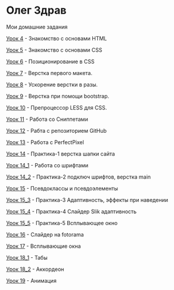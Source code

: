 # Олег Здрав
Мои домашние задания

[Урок 4](https://olegzdrav.github.io/lesson_4/ "моя домашка 4") - Знакомство с основами HTML

[Урок 5](https://olegzdrav.github.io/lesson_5/ "моя домашка 5") - Знакомство с основами CSS

[Урок 6](https://olegzdrav.github.io/lesson_6/ "моя домашка 6") - Позиционирование в CSS

[Урок 7](https://olegzdrav.github.io/lesson_7/ "моя домашка 7") - Верстка первого макета.

[Урок 8](https://olegzdrav.github.io/lesson_8/ "моя домашка 8") - Ускорение верстки в разы.

[Урок 9](https://olegzdrav.github.io/lesson_9/ "моя домашка 9") - Верстка при помощи bootstrap.

[Урок 10](https://olegzdrav.github.io/lesson_10/ "моя домашка 10") - Препроцессор LESS для CSS.

[Урок 11](https://olegzdrav.github.io/lesson_11/ "моя домашка 11") - Работа со Сниппетами

[Урок 12](https://olegzdrav.github.io/lesson_12/ "моя домашка 12") - Рабта с репозиторием GitHub

[Урок 13](https://olegzdrav.github.io/lesson_13/ "моя домашка 13") - Работа с PerfectPixel

[Урок 14](https://olegzdrav.github.io/lesson_14/ "моя домашка 14") - Практика-1 верстка шапки сайта

[Урок 14_1](https://olegzdrav.github.io/lesson_14_1/ "моя домашка 14_1") - Работа со шрифтами

[Урок 14_2](https://olegzdrav.github.io/lesson_14_2/ "моя домашка 14_2") - Практика-2 подключ шрифтов, верстка main

[Урок 15](https://olegzdrav.github.io/lesson_15/ "моя домашка 15") - Псевдоклассы и псевдоэлементы

[Урок 15_3](https://olegzdrav.github.io/lesson15_3/ "моя домашка 15_3") - Практика-3 Адаптивность, эффекты при наведении

[Урок 15_4](https://olegzdrav.github.io/lesson_15_4/ "моя домашка 15_4") - Практика-4 Слайдер Slik адаптивность

[Урок 15_5](https://olegzdrav.github.io/lesson_15_5/ "моя домашка 15_5") - Практика-5 Всплывающее окно

[Урок 16](https://olegzdrav.github.io/lesson_16/ "моя домашка 16") - Слайдер на fotorama

[Урок 17](https://olegzdrav.github.io/lesson_17/ "моя домашка 17") - Всплывающие окна

[Урок 18_1](https://olegzdrav.github.io/lesson_18_1/ "моя домашка 18_1") - Табы

[Урок 18_2](https://olegzdrav.github.io/lesson_18_2/ "моя домашка 18_2") - Аккордеон

[Урок 19](https://olegzdrav.github.io/lesson_19/ "моя домашка 19") - Анимация
